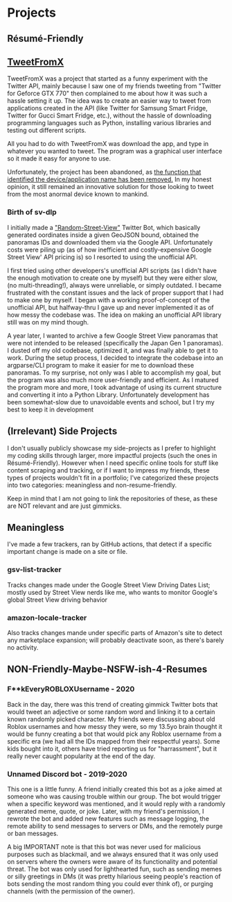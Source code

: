 # Projects
## Résumé-Friendly
## [TweetFromX](https://github.com/juanpisss/TweetFromX)
TweetFromX was a project that started as a funny experiment with the Twitter API, mainly because I saw one of my friends tweeting from "Twitter for Geforce GTX 770" then complained to me about how it was such a hassle setting it up.
The idea was to create an easier way to tweet from applications created in the API (like Twitter for Samsung Smart Fridge, Twitter for Gucci Smart Fridge, etc.), without the hassle of downloading programming languages such as Python, installing various libraries and testing out different scripts.

All you had to do with TweetFromX was download the app, and type in whatever you wanted to tweet. The program was a graphical user interface so it made it easy for anyone to use.

Unfortunately, the project has been abandoned, as [the function that identified the device/application name has been removed.](https://www.theverge.com/2022/11/15/23460186/elon-musk-twitter-sent-from-iphone-label-eliminated-police) In my honest opinion, it still remained an innovative solution for those looking to tweet from the most anormal device known to mankind.

### Birth of sv-dlp
I initially made a ["Random-Street-View"](https://github.com/juanpisss/Random-Street-View) Twitter Bot, which basically generated oordinates inside a given GeoJSON bound, obtained the panoramas IDs and downloaded them via the Google API. Unfortunately costs were piling up (as of how inefficient and costly-expensive Google Street View' API pricing is) so I resorted to using the unofficial API.

I first tried using other developers's unofficial API scripts (as I didn't have the enough motivation to create one by myself) but they were either slow, (no multi-threading!), always were unreliable, or simply outdated. I became frustrated with the constant issues and the lack of proper support that I had to make one by myself.
I began with a working proof-of-concept of the unofficial API, but halfway-thru I gave up and never implemented it as of how messy the codebase was. The idea on making an unofficial API library still was on my mind though.

A year later, I wanted to archive a few Google Street View panoramas that were not intended to be released (specifically the Japan Gen 1 panoramas). I dusted off my old codebase, optimized it, and was finally able to get it to work. During the setup process, I decided to integrate the codebase into an argparse/CLI program to make it easier for me to download these panoramas. To my surprise, not only was I able to accomplish my goal, but the program was also much more user-friendly and efficient. As I matured the program more and more, I took advantage of using its current structure and converting it into a Python Library. Unfortunately development has been somewhat-slow due to unavoidable events and school, but I try my best to keep it in development

## (Irrelevant) Side Projects
I don't usually publicly showcase my side-projects as I prefer to highlight my coding skills through larger, more impactful projects (such the ones in Résumé-Friendly). However when I need specific online tools for stuff like content scraping and tracking, or if I want to impress my friends, these types of projects wouldn't fit in a portfolio; I've categorized these projects into two categories: meaningless and non-resume-friendly.

Keep in mind that I am not going to link the repositories of these, as these are NOT relevant and are just gimmicks.

## Meaningless
I've made a few trackers, ran by GitHub actions, that detect if a specific important change is made on a site or file.

### gsv-list-tracker
Tracks changes made under the Google Street View Driving Dates List; mostly used by Street View nerds like me, who wants to monitor Google's global Street View driving behavior

### amazon-locale-tracker
Also tracks changes mande under specific parts of Amazon's site to detect any marketplace expansion; will probably deactivate soon, as there's barely no activity.

## NON-Friendly-Maybe-NSFW-ish-4-Resumes

### F**kEveryROBLOXUsername - 2020
Back in the day, there was this trend of creating gimmick Twitter bots that would tweet an adjective or some random word and linking it to a certain known randomly picked character.
My friends were discussing about old Roblox usernames and how messy they were, so my 13.5yo brain thought it would be funny creating a bot that would pick any Roblox username from a specific era (we had all the IDs mapped from their respectful years).
Some kids bought into it, others have tried reporting us for "harrassment", but it really never caught popularity at the end of the day.

### Unnamed Discord bot - 2019-2020
This one is a little funny. A friend initially created this bot as a joke aimed at someone who was causing trouble within our group. The bot would trigger when a specific keyword was mentioned, and it would reply with a randomly generated meme, quote, or joke.
Later, with my friend's permission, I rewrote the bot and added new features such as message logging, the remote ability to send messages to servers or DMs, and the remotely purge or ban messages.

A big IMPORTANT note is that this bot was never used for malicious purposes such as blackmail, and we always ensured that it was only used on servers where the owners were aware of its functionality and potential threat. The bot was only used for lighthearted fun, such as sending memes or silly greetings in DMs (it was pretty hilarious seeing people's reaction of bots sending the most random thing you could ever think of), or purging channels (with the permission of the owner).